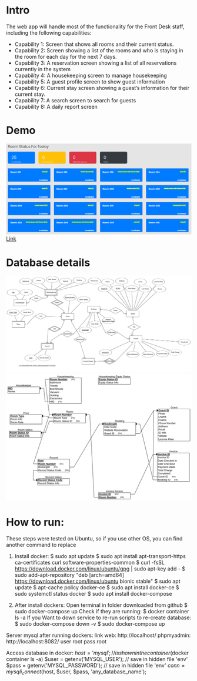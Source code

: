# Intro
The web app will handle most of the functionality for the Front Desk staff, including the following capabilities:
- Capability 1: Screen that shows all rooms and their current status.
- Capability 2: Screen showing a list of the rooms and who is staying in the room for each day for the next 7 days. 
- Capability 3: A reservation screen showing a list of all reservations currently in the system
- Capability 4: A housekeeping screen to manage housekeeping
- Capability 5: A guest profile screen to show guest information
- Capability 6: Current stay screen showing a guest’s information for their current stay.
- Capability 7: A search screen to search for guests
- Capability 8: A daily report screen


# Demo
![UI Inteface](hotel-management.png)
[Link](http://dannyapp.site)

# Database details
![ER Diagram](database-details/ER-Diagram.png)
![Relational-Schema](database-details/Relational-Schema.png)

# How to run:
These steps were tested on Ubuntu, so if you use other OS, you can find another command to replace
1. Install docker:
$ sudo apt update
$ sudo apt install apt-transport-https ca-certificates curl software-properties-common
$ curl -fsSL https://download.docker.com/linux/ubuntu/gpg | sudo apt-key add -
$ sudo add-apt-repository "deb [arch=amd64] https://download.docker.com/linux/ubuntu bionic stable"
$ sudo apt update
$ apt-cache policy docker-ce
$ sudo apt install docker-ce
$ sudo systemctl status docker
$ sudo apt install docker-compose

2. After install dockers:
Open terminal in folder downloaded from github
$ sudo docker-compose up
Check if they are running:
$ docker container ls -a
If you Want to down service to re-run scripts to re-create database:
$ sudo docker-compose down -v
$ sudo docker-compose up

Server mysql after running dockers:
link web: http://localhost/
phpmyadmin: http://localhost:8082/
	user root
	pass root

Access database in docker:
	$host = 'mysql';	// is shown in the container ($docker container ls -a)
	$user = getenv('MYSQL_USER'); // save in hidden file 'env'
	$pass = getenv('MYSQL_PASSWORD'); // save in hidden file 'env'
	$conn = mysqli_connect($host, $user, $pass, 'any_database_name');



